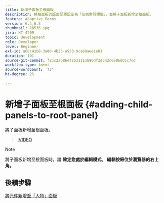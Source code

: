 ```yaml
---
title: 新增子面板至根面板
description: 將根面板的版面配置設定為「左側索引標籤」，並將子面板新增至根面板。
feature: Adaptive Forms
version: 6.4,6.5
thumbnail: 28536.jpg
jira: KT-4209
topic: Development
role: Developer
level: Beginner
exl-id: a68c41b8-3e80-4b25-a933-9ceb8aee1e01
duration: 191
source-git-commit: f23c2ab86d42531113690df2e342c65060b5c7cd
workflow-type: tm+mt
source-wordcount: '73'
ht-degree: 2%

---
```


# 新增子面板至根面板 {#adding-child-panels-to-root-panel}

將子面板新增至根面板。


>[!VIDEO](https://video.tv.adobe.com/v/28536?quality=12&learn=on)

>[!NOTE]
>將子面板新增至根面板時，請 **確定您處於編輯模式。 編輯按鈕位於瀏覽器的右上角。**

## 後續步驟

[將元件新增至「人物」面板](./adding-components-to-people-panel.md)
